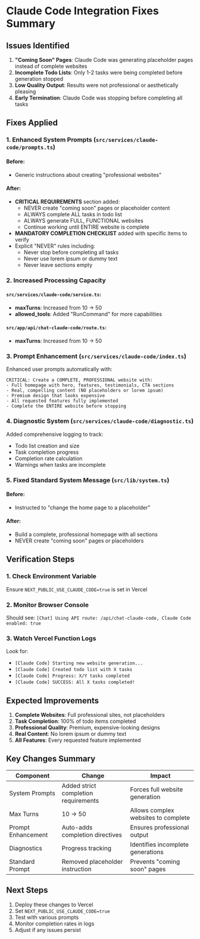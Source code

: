 # Claude Code Integration Fixes Summary

## Issues Identified

1. **"Coming Soon" Pages**: Claude Code was generating placeholder pages instead of complete websites
2. **Incomplete Todo Lists**: Only 1-2 tasks were being completed before generation stopped
3. **Low Quality Output**: Results were not professional or aesthetically pleasing
4. **Early Termination**: Claude Code was stopping before completing all tasks

## Fixes Applied

### 1. **Enhanced System Prompts** (`src/services/claude-code/prompts.ts`)

#### Before:
- Generic instructions about creating "professional websites"

#### After:
- **CRITICAL REQUIREMENTS** section added:
  - NEVER create "coming soon" pages or placeholder content
  - ALWAYS complete ALL tasks in todo list
  - ALWAYS generate FULL, FUNCTIONAL websites
  - Continue working until ENTIRE website is complete
- **MANDATORY COMPLETION CHECKLIST** added with specific items to verify
- Explicit "NEVER" rules including:
  - Never stop before completing all tasks
  - Never use lorem ipsum or dummy text
  - Never leave sections empty

### 2. **Increased Processing Capacity**

#### `src/services/claude-code/service.ts`:
- **maxTurns**: Increased from 10 → 50
- **allowed_tools**: Added "RunCommand" for more capabilities

#### `src/app/api/chat-claude-code/route.ts`:
- **maxTurns**: Increased from 10 → 50

### 3. **Prompt Enhancement** (`src/services/claude-code/index.ts`)

Enhanced user prompts automatically with:
```
CRITICAL: Create a COMPLETE, PROFESSIONAL website with:
- Full homepage with hero, features, testimonials, CTA sections
- Real, compelling content (NO placeholders or lorem ipsum)
- Premium design that looks expensive
- All requested features fully implemented
- Complete the ENTIRE website before stopping
```

### 4. **Diagnostic System** (`src/services/claude-code/diagnostic.ts`)

Added comprehensive logging to track:
- Todo list creation and size
- Task completion progress
- Completion rate calculation
- Warnings when tasks are incomplete

### 5. **Fixed Standard System Message** (`src/lib/system.ts`)

#### Before:
- Instructed to "change the home page to a placeholder"

#### After:
- Build a complete, professional homepage with all sections
- NEVER create "coming soon" pages or placeholders

## Verification Steps

### 1. **Check Environment Variable**
Ensure `NEXT_PUBLIC_USE_CLAUDE_CODE=true` is set in Vercel

### 2. **Monitor Browser Console**
Should see: `[Chat] Using API route: /api/chat-claude-code, Claude Code enabled: true`

### 3. **Watch Vercel Function Logs**
Look for:
- `[Claude Code] Starting new website generation...`
- `[Claude Code] Created todo list with X tasks`
- `[Claude Code] Progress: X/Y tasks completed`
- `[Claude Code] SUCCESS: All X tasks completed!`

## Expected Improvements

1. **Complete Websites**: Full professional sites, not placeholders
2. **Task Completion**: 100% of todo items completed
3. **Professional Quality**: Premium, expensive-looking designs
4. **Real Content**: No lorem ipsum or dummy text
5. **All Features**: Every requested feature implemented

## Key Changes Summary

| Component | Change | Impact |
|-----------|---------|---------|
| System Prompts | Added strict completion requirements | Forces full website generation |
| Max Turns | 10 → 50 | Allows complex websites to complete |
| Prompt Enhancement | Auto-adds completion directives | Ensures professional output |
| Diagnostics | Progress tracking | Identifies incomplete generations |
| Standard Prompt | Removed placeholder instruction | Prevents "coming soon" pages |

## Next Steps

1. Deploy these changes to Vercel
2. Set `NEXT_PUBLIC_USE_CLAUDE_CODE=true`
3. Test with various prompts
4. Monitor completion rates in logs
5. Adjust if any issues persist 